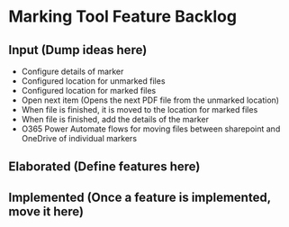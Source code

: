 # Marking Tool Feature Backlog

## Input (Dump ideas here)
- Configure details of marker
- Configured location for unmarked files
- Configured location for marked files
- Open next item (Opens the next PDF file from the unmarked location)
- When file is finished, it is moved to the location for marked files
- When file is finished, add the details of the marker
- O365 Power Automate flows for moving files between sharepoint and OneDrive of individual markers

## Elaborated (Define features here)



## Implemented (Once a feature is implemented, move it here)
